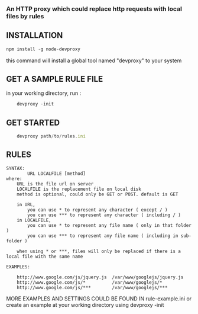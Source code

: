 ### An HTTP proxy which could replace http requests with local files by rules



## INSTALLATION

```javascript
npm install -g node-devproxy
```
this command will install a global tool named "devproxy" to your system


## GET A SAMPLE RULE FILE

in your working directory, run :

```javascript
	devproxy -init
```

## GET STARTED

```javascript
	devproxy path/to/rules.ini
```





## RULES 

	SYNTAX:
	  		URL	LOCALFILE [method]
	where:
		URL is the file url on server
		LOCALFILE is the replacement file on local disk
		method is optional, could only be GET or POST. default is GET

		in URL, 
			you can use * to represent any character ( except / )
			you can use *** to represent any character ( including / )
		in LOCALFILE,
			you can use * to represent any file name ( only in that folder )
			you can use *** to represent any file name ( including in sub-folder )

		when using * or ***, files will only be replaced if there is a local file with the same name

	EXAMPLES:

		http://www.google.com/js/jquery.js  /var/www/googlejs/jquery.js
		http://www.google.com/js/*			/var/www/googlejs/*
		http://www.google.com/js/***		/var/www/googlejs/***


MORE EXAMPLES AND SETTINGS COULD BE FOUND IN rule-example.ini
or
create an example at your working directory using devproxy -init



